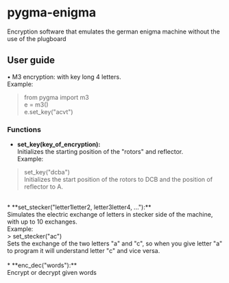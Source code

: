 # pygma-enigma
Encryption software that emulates the german enigma machine without the use of the plugboard

## User guide
• M3 encryption: with key long 4 letters. <br />
Example: <br />
>from pygma import m3 <br />
> e = m3() <br />
> e.set_key("acvt") <br />
### Functions
* **set_key(key_of_encryption):** <br />
Initializes the starting position of the "rotors" and reflector. <br />
Example: <br />
> set_key("dcba") <br />
Initializes the start position of the rotors to DCB and the position of reflector to A. <br />
<br />
* **set_stecker("letter1letter2, letter3letter4, ..."):** <br />
Simulates the electric exchange of letters in stecker side of the machine, with up to 10 exchanges. <br />
Example: <br />
> set_stecker("ac") <br />
Sets the exchange of the two letters "a" and "c", so when you give letter "a" to program it will understand letter "c" and vice versa.<br />
<br />
* **enc_dec("words"):** <br />
Encrypt or decrypt given words

